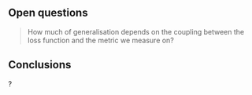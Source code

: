 ## Open questions

> How much of generalisation depends on the coupling between the loss function and the metric we measure on?

>


## Conclusions

?
